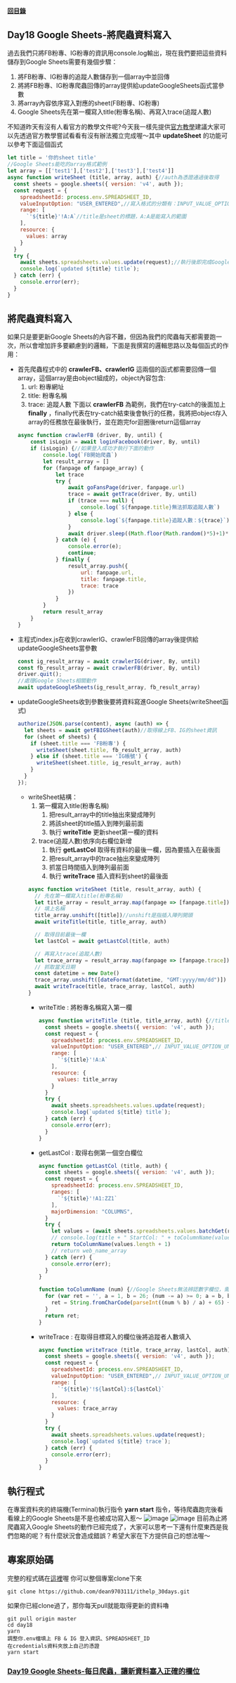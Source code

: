 #### [回目錄](../README.md)
## Day18 Google Sheets-將爬蟲資料寫入

過去我們只將FB粉專、IG粉專的資訊用console.log輸出，現在我們要把這些資料儲存到Google Sheets需要有幾個步驟：
1. 將FB粉專、IG粉專的追蹤人數儲存到一個array中並回傳
2. 將將FB粉專、IG粉專爬蟲回傳的array提供給updateGoogleSheets函式當參數
3. 將array內容依序寫入對應的sheet(FB粉專、IG粉專)
4. Google Sheets先在第一欄寫入title(粉專名稱)、再寫入trace(追蹤人數)

不知道昨天有沒有人看官方的教學文件呢?今天我一樣先提供[官方教學](https://developers.google.com/sheets/api/reference/rest/v4/spreadsheets.values/update)建議大家可以先透過官方教學嘗試看看有沒有辦法獨立完成喔～其中 **updateSheet** 的功能可以參考下面這個函式  
```js
let title = '你的sheet title'
//Google Sheets能吃的array格式範例
let array = [['test1'],['test2'],['test3'],['test4']]
async function writeSheet (title, array, auth) {//auth為憑證通過後取得
  const sheets = google.sheets({ version: 'v4', auth });
  const request = {
    spreadsheetId: process.env.SPREADSHEET_ID,
    valueInputOption: "USER_ENTERED",//寫入格式的分類有：INPUT_VALUE_OPTION_UNSPECIFIED|RAW|USER_ENTERED
    range: [
      `'${title}'!A:A`//title是sheet的標題，A:A是能寫入的範圍
    ],
    resource: {
      values: array
    }
  }
  try {
    await sheets.spreadsheets.values.update(request);//執行後即完成Google Sheets更新
    console.log(`updated ${title} title`);
  } catch (err) {
    console.error(err);
  }
}
```

將爬蟲資料寫入
----
如果只是要更新Google Sheets的內容不難，但因為我們的爬蟲每天都需要跑一次，所以會增加許多要顧慮到的邏輯，下面是我撰寫的邏輯思路以及每個函式的作用：
* 首先爬蟲程式中的 **crawlerFB、crawlerIG** 這兩個的函式都需要回傳一個array，這個array是由object組成的，object內容包含:
  1. url: 粉專網址
  2. title: 粉專名稱
  3. trace: 追蹤人數
  下面以 **crawlerFB** 為範例，我們在try-catch的後面加上 **finally** ，finally代表在try-catch結束後會執行的任務，我將把object存入array的任務放在最後執行，並在跑完for迴圈後return這個array
  ```js
  async function crawlerFB (driver, By, until) {
      const isLogin = await loginFacebook(driver, By, until)
      if (isLogin) {//如果登入成功才執行下面的動作
          console.log(`FB開始爬蟲`)
          let result_array = []
          for (fanpage of fanpage_array) {
              let trace
              try {
                  await goFansPage(driver, fanpage.url)
                  trace = await getTrace(driver, By, until)
                  if (trace === null) {
                      console.log(`${fanpage.title}無法抓取追蹤人數`)
                  } else {
                      console.log(`${fanpage.title}追蹤人數：${trace}`)
                  }
                  await driver.sleep((Math.floor(Math.random()*5)+1)*1000)//建議每個粉絲專頁爬蟲產生亂數間隔1~6秒，不然很有可能被鎖帳號
              } catch (e) {
                  console.error(e);
                  continue;
              } finally {
                  result_array.push({
                      url: fanpage.url,
                      title: fanpage.title,
                      trace: trace
                  })
              }
          }
          return result_array
      }
  }
  ```
* 主程式index.js在收到crawlerIG、crawlerFB回傳的array後提供給updateGoogleSheets當參數
  ```js
  const ig_result_array = await crawlerIG(driver, By, until)
  const fb_result_array = await crawlerFB(driver, By, until)
  driver.quit();
  //處理Google Sheets相關動作
  await updateGoogleSheets(ig_result_array, fb_result_array)
  ```
* updateGoogleSheets收到參數後要將資料寫進Google Sheets(writeSheet函式)
  ```js
  authorize(JSON.parse(content), async (auth) => {
    let sheets = await getFBIGSheet(auth)//取得線上FB、IG的sheet資訊
    for (sheet of sheets) {
      if (sheet.title === 'FB粉專') {
        writeSheet(sheet.title, fb_result_array, auth)
      } else if (sheet.title === 'IG帳號') {
        writeSheet(sheet.title, ig_result_array, auth)
      }
    }
  });
  ```
  * writeSheet結構：
    1. 第一欄寫入title(粉專名稱)
        1. 把result_array中的title抽出來變成陣列
        2. 將該sheet的title插入到陣列最前面
        3. 執行 **writeTitle** 更新sheet第一欄的資料
    2. trace(追蹤人數)依序向右欄位新增
        1. 執行 **getLastCol** 取得有資料的最後一欄，因為要插入在最後面
        2. 把result_array中的trace抽出來變成陣列
        3. 抓當日時間插入到陣列最前面   
        4. 執行 **writeTrace** 插入資料到sheet的最後面
    ```js
    async function writeSheet (title, result_array, auth) {
      // 先在第一欄寫入title(粉專名稱)
      let title_array = result_array.map(fanpage => [fanpage.title]);
      // 填上名稱
      title_array.unshift([title])//unshift是指插入陣列開頭
      await writeTitle(title, title_array, auth)

      // 取得目前最後一欄
      let lastCol = await getLastCol(title, auth)

      // 再寫入trace(追蹤人數)
      let trace_array = result_array.map(fanpage => [fanpage.trace]);
      // 抓取當天日期
      const datetime = new Date()
      trace_array.unshift([dateFormat(datetime, "GMT:yyyy/mm/dd")])
      await writeTrace(title, trace_array, lastCol, auth)
    }
    ```
    * writeTitle : 將粉專名稱寫入第一欄
      ```js
      async function writeTitle (title, title_array, auth) {//title都是寫入第一欄
        const sheets = google.sheets({ version: 'v4', auth });
        const request = {
          spreadsheetId: process.env.SPREADSHEET_ID,
          valueInputOption: "USER_ENTERED",// INPUT_VALUE_OPTION_UNSPECIFIED|RAW|USER_ENTERED
          range: [
            `'${title}'!A:A`
          ],
          resource: {
            values: title_array
          }
        }
        try {
          await sheets.spreadsheets.values.update(request);
          console.log(`updated ${title} title`);
        } catch (err) {
          console.error(err);
        }
      }
      ```
    * getLastCol : 取得右側第一個空白欄位
      ```js
      async function getLastCol (title, auth) {
        const sheets = google.sheets({ version: 'v4', auth });
        const request = {
          spreadsheetId: process.env.SPREADSHEET_ID,
          ranges: [
            `'${title}'!A1:ZZ1`
          ],
          majorDimension: "COLUMNS",
        }
        try {
          let values = (await sheets.spreadsheets.values.batchGet(request)).data.valueRanges[0].values;
          // console.log(title + " StartCol: " + toColumnName(values.length + 1))
          return toColumnName(values.length + 1)
          // return web_name_array
        } catch (err) {
          console.error(err);
        }
      }

      function toColumnName (num) {//Google Sheets無法辨認數字欄位，需轉為英文才能使用
        for (var ret = '', a = 1, b = 26; (num -= a) >= 0; a = b, b *= 26) {
          ret = String.fromCharCode(parseInt((num % b) / a) + 65) + ret;
        }
        return ret;
      }
      ```
    * writeTrace : 在取得目標寫入的欄位後將追蹤者人數填入
      ```js    
      async function writeTrace (title, trace_array, lastCol, auth) {//填入追蹤者人數
        const sheets = google.sheets({ version: 'v4', auth });
        const request = {
          spreadsheetId: process.env.SPREADSHEET_ID,
          valueInputOption: "USER_ENTERED",// INPUT_VALUE_OPTION_UNSPECIFIED|RAW|USER_ENTERED
          range: [
            `'${title}'!${lastCol}:${lastCol}`
          ],
          resource: {
            values: trace_array
          }
        }
        try {
          await sheets.spreadsheets.values.update(request);
          console.log(`updated ${title} trace`);
        } catch (err) {
          console.error(err);
        }
      }
      ```
執行程式
----
在專案資料夾的終端機(Terminal)執行指令 **yarn start** 指令，等待爬蟲跑完後看看線上的Google Sheets是不是也被成功寫入惹～
![image](./article_img/terminal.png)
![image](./article_img/googlesheet.png)
目前為止將爬蟲寫入Google Sheets的動作已經完成了，大家可以思考一下還有什麼東西是我們忽略的呢？有什麼狀況會造成錯誤？希望大家在下方提供自己的想法喔～  

專案原始碼
----
完整的程式碼在[這裡](https://github.com/dean9703111/ithelp_30days/day18)喔
你可以整個專案clone下來  
```
git clone https://github.com/dean9703111/ithelp_30days.git
```
如果你已經clone過了，那你每天pull就能取得更新的資料嚕  
```
git pull origin master
cd day18
yarn
調整你.env檔填上 FB & IG 登入資訊、SPREADSHEET_ID
在credentials資料夾放上自己的憑證
yarn start
```
### [Day19 Google Sheets-每日爬蟲，讓新資料塞入正確的欄位](/day19/README.md)